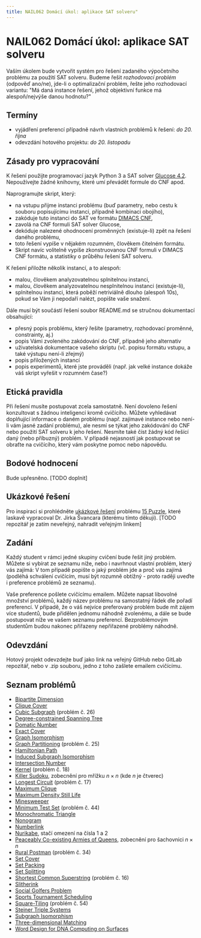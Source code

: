 ```yaml
---
title: NAIL062 Domácí úkol: aplikace SAT solveru"
---
```


# NAIL062 Domácí úkol: aplikace SAT solveru

Vaším úkolem bude vytvořit systém pro řešení zadaného výpočetního problému za použití SAT solveru. Budeme řešit *rozhodovací problém* (odpověď ano/ne), jde-li o optimalizační problém, řešte jeho rozhodovací variantu: "Má daná instance řešení, jehož objektivní funkce má alespoň/nejvýše danou hodnotu?" 

## Termíny

* vyjádření preferencí případně návrh vlastních problémů k řešení: *do 20. října*
* odevzdání hotového projektu: *do 20. listopadu*

## Zásady pro vypracování

K řešení použijte programovací jazyk Python 3 a SAT solver [Glucose 4.2](https://github.com/audemard/glucose/). Nepoužívejte žádné knihovny, které umí převádět formule do CNF apod.

Naprogramujte skript, který:

* na vstupu přijme instanci problému (buď parametry, nebo cestu k souboru popisujícímu instanci, případně kombinaci obojího),
* zakóduje tuto instanci do SAT ve formátu [DIMACS CNF](https://jix.github.io/varisat/manual/0.2.0/formats/dimacs.html),
* zavolá na CNF formuli SAT solver Glucose,
* dekóduje nalezené ohodnocení proměnných (existuje-li) zpět na řešení daného problému,
* toto řešení vypíše v nějakém rozumném, člověkem čitelném formátu.
* Skript navíc volitelně vypíše zkonstruovanou CNF formuli v DIMACS CNF formátu, a statistiky o průběhu řešení SAT solveru.

K řešení přiložte několik instancí, a to alespoň:

* malou, člověkem analyzovatelnou splnitelnou instanci,
* malou, člověkem analyzovatelnou nesplnitelnou instanci (existuje-li),
* splnitelnou instanci, která poběží netriviálně dlouho (alespoň 10s), pokud se Vám ji nepodaří nalézt, popište vaše snažení.

Dále musí být součástí řešení soubor README.md se stručnou dokumentací obsahující:

* přesný popis problému, který řešíte (parametry, rozhodovací proměnné, constrainty, aj.)
* popis Vámi zvoleného zakódování do CNF, případně jeho alternativ
* uživatelská dokumentace vašeho skriptu (vč. popisu formátu vstupu, a také výstupu není-li zřejmý)
* popis přiložených instancí
* popis experimentů, které jste prováděli (např. jak velké instance dokáže váš skript vyřešit v rozumném čase?)

## Etická pravidla

Při řešení musíte postupovat zcela samostatně. Není dovoleno řešení konzultovat s žádnou inteligencí kromě cvičícího. Můžete vyhledávat doplňující informace o daném problému (např. zajímavé instance nebo není-li vám jasné zadání problému), ale nesmí se týkat jeho zakódování do CNF nebo použití SAT solveru k jeho řešení. Nesmíte také číst žádný kód řešící daný (nebo příbuzný) problém. V případě nejasností jak postupovat se obraťte na cvičícího, který vám poskytne pomoc nebo nápovědu.

## Bodové hodnocení

Bude upřesněno. [TODO doplnit]

## Ukázkové řešení

Pro inspiraci si prohlédněte [ukázkové řešení](https://gitlab.mff.cuni.cz/svancaj/logika_SAT_example) problému [15 Puzzle](https://en.wikipedia.org/wiki/15_puzzle), které laskavě vypracoval Dr. Jirka Švancara (kterému tímto děkuji). [TODO repozitář je zatím neveřejný, nahradit veřejným linkem]

## Zadání

Každý student v rámci jedné skupiny cvičení bude řešit jiný problém. Můžete si vybírat ze seznamu níže, nebo i navrhnout vlastní problém, který vás zajímá: V tom případě popište o jaký problém jde a proč vás zajímá (podléhá schválení cvičícím, musí být rozumně obtížný - proto raději uveďte i preference problémů ze seznamu).

Vaše preference pošlete cvičícímu emailem. Můžete napsat libovolné množství problémů, každý název problému na samostatný řádek dle pořadí preferencí. V případě, že o váš nejvíce preferovaný problém bude mít zájem více studentů, bude přidělen jednomu náhodně zvolenému, a dále se bude postupovat níže ve vašem seznamu preferencí. Bezproblémovým studentům budou nakonec přiřazeny nepřiřazené problémy náhodně.

## Odevzdání

Hotový projekt odevzdejte buď jako link na veřejný GitHub nebo GitLab repozitář, nebo v .zip souboru, jedno z toho zašlete emailem cvičícímu.

## Seznam problémů

* [Bipartite Dimension](https://en.wikipedia.org/wiki/Bipartite_dimension)
* [Clique Cover](https://en.wikipedia.org/wiki/Clique_cover)
* [Cubic Subgraph](https://cgi.csc.liv.ac.uk/~ped/teachadmin/COMP202/annotated_np.html) (problém č. 26)
* [Degree-constrained Spanning Tree](https://en.wikipedia.org/wiki/Degree-constrained_spanning_tree)
* [Domatic Number](https://en.wikipedialorg/wiki/Domatic_number)
* [Exact Cover](https://en.wikipedia.org/wiki/Exact_cover)
* [Graph Isomorphism](https://en.wikipedia.org/wiki/Graph_isomorphism_problem)
* [Graph Partitioning](https://cgi.csc.liv.ac.uk/~ped/teachadmin/COMP202/annotated_np.html) (problém č. 25)
* [Hamiltonian Path](https://en.wikipedia.org/wiki/Hamiltonian_path_problem)
* [Induced Subgraph Isomorphism](https://en.wikipedia.org/wiki/Induced_subgraph_isomorphism_problem)
* [Intersection Number](https://en.wikipedia.org/wiki/Intersection_number_(graph_theory))
* [Kernel](https://cgi.csc.liv.ac.uk/~ped/teachadmin/COMP202/annotated_np.html) (problém č. 18)
* [Killer Sudoku](https://www.csplib.org/Problems/prob057/), zobecnění pro mřížku $n\times n$ (kde $n$ je čtverec)
* [Longest Circuit](https://cgi.csc.liv.ac.uk/~ped/teachadmin/COMP202/annotated_np.html) (problém č. 17)
* [Maximum Clique](https://www.csplib.org/Problems/prob074/)
* [Maximum Density Still Life](https://www.csplib.org/Problems/prob032/)
* [Minesweeper](https://en.wikipedia.org/wiki/Minesweeper_(video_game))
* [Minimum Test Set](https://cgi.csc.liv.ac.uk/~ped/teachadmin/COMP202/annotated_np.html) (problém č. 44)
* [Monochromatic Triangle](https://en.wikipedia.org/wiki/Monochromatic_triangle)
* [Nonogram](https://www.csplib.org/Problems/prob012/)
* [Numberlink](https://en.wikipedia.org/wiki/Numberlink)
* [Nurikabe](https://en.wikipedia.org/wiki/Nurikabe_(puzzle)), stačí omezení na čísla 1 a 2
* [Peaceably Co-existing Armies of Queens](https://www.csplib.org/Problems/prob110/), zobecnění pro šachovnici $n\times n$
* [Rural Postman](https://cgi.csc.liv.ac.uk/~ped/teachadmin/COMP202/annotated_np.html) (problém č. 34)
* [Set Cover](https://en.wikipedia.org/wiki/Set_cover_problem)
* [Set Packing](https://en.wikipedia.org/wiki/Set_packing)
* [Set Splitting](https://en.wikipedia.org/wiki/Set_splitting_problem)
* [Shortest Common Superstring](https://cgi.csc.liv.ac.uk/~ped/teachadmin/COMP202/annotated_np.html) (problém č. 16)
* [Slitherink](https://en.wikipedia.org/wiki/Slitherlink)
* [Social Golfers Problem](https://www.csplib.org/Problems/prob010/)
* [Sports Tournament Scheduling](https://www.csplib.org/Problems/prob026/)
* [Square-Tiling](https://cgi.csc.liv.ac.uk/~ped/teachadmin/COMP202/annotated_np.html) (problém č. 54)
* [Steiner Triple Systems](https://www.csplib.org/Problems/prob044/)
* [Subgraph Isomorphism](https://en.wikipedia.org/wiki/Subgraph_isomorphism_problem)
* [Three-dimensional Matching](https://en.wikipedia.org/wiki/3-dimensional_matching)
* [Word Design for DNA Computing on Surfaces](https://www.csplib.org/Problems/prob033/)
